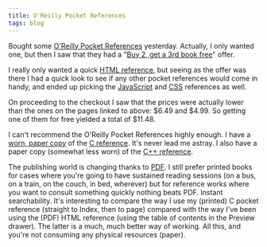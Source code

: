 ```yaml
---
title: O'Reilly Pocket References
tags: blog
---
```


Bought some [O'Reilly Pocket References](http://pocketrefs.oreilly.com/) yesterday. Actually, I only wanted one, but then I saw that they had a "[Buy 2, get a 3rd book free](http://www.oreilly.com/oreilly/cs/b2g1f.html)" offer.

I really only wanted a quick [HTML reference](http://www.oreilly.com/catalog/htmlpr3/), but seeing as the offer was there I had a quick look to see if any other pocket references would come in handy, and ended up picking the [JavaScript](http://www.oreilly.com/catalog/jscriptpr2/) and [CSS](http://www.oreilly.com/catalog/csspr2/) references as well.

On proceeding to the checkout I saw that the prices were actually lower than the ones on the pages linked to above: $6.49 and $4.99. So getting one of them for free yielded a total of \$11.48.

I can't recommend the O'Reilly Pocket References highly enough. I have a [worn, paper copy](http://typechecked.net/a/about/wincent/weblog/archives/2006/01/my_favorite_pro.php) of the [C reference](http://www.oreilly.com/catalog/cpr/). It's never lead me astray. I also have a paper copy (somewhat less worn) of the [C++ reference](http://www.oreilly.com/catalog/cpluspluspr/).

The publishing world is changing thanks to [PDF](http://typechecked.net/wiki/PDF). I still prefer printed books for cases where you're going to have sustained reading sessions (on a bus, on a train, on the couch, in bed, wherever) but for reference works where you want to consult something quickly nothing beats PDF. Instant searchability. It's interesting to compare the way I use my (printed) C pocket reference (straight to Index, then to page) compared with the way I've been using the (PDF) HTML reference (using the table of contents in the Preview drawer). The latter is a much, much better way of working. All this, and you're not consuming any physical resources (paper).
